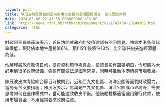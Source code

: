 ```yaml
---
layout: post
title: 陳茂波稱發債目的是用市場資金投資長期回報項目　做法國際常見
date: 2024-03-06 22:41:58.000000000 +08:00
link: https://news.rthk.hk/rthk/ch/component/k2/1743430-20240306.htm
categories: rthk
---
```


財政司司長陳茂波表示，近日坊間就政府的發債建議有不同意見，強調本港負債比率很低，現時佔本地生產總值6%，預料5年後將佔13%，比全球任何先進經濟體為低。

他解釋說政府發債目的，是希望利用市場資金，投資長期有回報項目，令短期內未必用到很多政府儲備，強調有關做法是國際常見，同時可推動本港債券市場發展。

陳茂波出席青協網台節目時被問到，近年西九文化區、海洋公園等面對財政壓力，當局有否支援措施；陳茂波表示，無論是西九文化區、海洋公園或市建局等，需要思考如何在運作模式中，盡可能達致收支平衡。他鼓勵機構適當運用銀行貸款，使用市場資金，不用經常要求政府注資。
